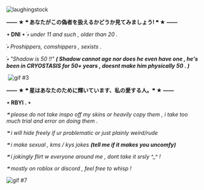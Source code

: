 ![laughingstock](https://github.com/DxclawxdFel1ne/DxclawxdFel1ne/assets/165260659/550d5dff-a92f-4a26-87e0-e34fcc0558ff)


**—— ★ ❝ あなたがこの偽者を扱えるかどうか見てみましょう! ❝ ★ ——**

󠁕󠁕󠁕󠁕󠁕󠁕󠁕󠁕󠁕󠁕**⋆ DNI ⋆**
*๋࣭⭑ under 11 and such , older than 20 .*

*๋࣭⭑ Proshippers,  comshippers , sexists .*

*๋࣭⭑ "Shadow is 50 !!" **( Shadow cannot age nor does he even have one , he's been in CRYOSTASIS for 50+ years , doesnt make him physically 50 . )***
 
 󠁕󠁕󠁕󠁕
![gif #3](https://github.com/DxclawxdFel1ne/DxclawxdFel1ne/assets/165260659/6dfda502-fc4d-4a66-8c8f-46cd04501443)

**—— ★ ❝ 星はあなたのために輝いています、私の愛する人。❝ ★ ——**

󠁕󠁕󠁕󠁕󠁕󠁕󠁕󠁕󠁕󠁕**⋆ RBYI . ⋆**

*❝ please do not take inspo off my skins or heavily copy them , i take too much trial and error on doing them .*

*❝ i will hide freely if ur problematic or just plainly weird/rude*

*❝ i make sexual , kms / kys jokes **(tell me if it makes you uncomfy)***

*❝ i jokingly flirt w everyone around me , dont take it srsly ^_^ !*

*❝ mostly on roblox or discord , feel free to whisp !*

![gif #7](https://github.com/DxclawxdFel1ne/DxclawxdFel1ne/assets/165260659/dd4018d9-8a29-49ef-96d8-b4c8d93f28f7)




